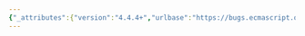 ```yaml
---
{"_attributes":{"version":"4.4.4+","urlbase":"https://bugs.ecmascript.org/","maintainer":"dherman@mozilla.com"},"bug":{"bug_id":1239,"creation_ts":"2013-01-31 21:38:00 -0800","short_desc":"Annex D: odd section headers","delta_ts":"2013-03-08 14:44:28 -0800","product":"Draft for 6th Edition","component":"editorial issue","version":"Rev 13: December 21, 2012 Draft","rep_platform":"All","op_sys":"All","bug_status":"RESOLVED","resolution":"FIXED","priority":"Normal","bug_severity":"minor","everconfirmed":true,"reporter":{"uid":"jmdyck","name":"Michael Dyck"},"assigned_to":{"uid":"allen","name":"Allen Wirfs-Brock"},"long_desc":[{"commentid":3171,"comment_count":0,"who":{"uid":"jmdyck","name":"Michael Dyck"},"bug_when":"2013-01-31 21:38:27 -0800","thetext":"In Annex D \"Corrections and Clarifications with Possible Compatibility Impact\",\nthe section headers are:\n    In Edition 6\n    In 5.1 Edition 5.1\n    In 5th Edition 5\n\nI'm guessing you should delete \"5.1\" and \"5th\":\n    In Edition 6\n    In Edition 5.1\n    In Edition 5\n\n(And you might change the headers in Annex E to match.)"},{"commentid":3206,"comment_count":1,"who":{"uid":"allen","name":"Allen Wirfs-Brock"},"bug_when":"2013-02-25 08:54:18 -0800","thetext":"fixed in rev 14 editor's draft"},{"commentid":3378,"comment_count":2,"who":{"uid":"allen","name":"Allen Wirfs-Brock"},"bug_when":"2013-03-08 14:44:28 -0800","thetext":"in Rev 14 draft"}]}}
---
```

